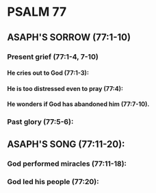 ---
---
# PSALM 77 
## ASAPH\'S SORROW (77:1-10) 
###  Present grief (77:1-4, 7-10) 
####  He cries out to God (77:1-3): 
####  He is too distressed even to pray (77:4): 
####  He wonders if God has abandoned him (77:7-10). 
###  Past glory (77:5-6): 
## ASAPH\'S SONG (77:11-20): 
###  God performed miracles (77:11-18): 
###  God led his people (77:20): 
